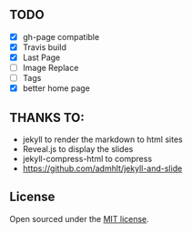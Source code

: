 ## TODO

* [x] gh-page compatible
* [x] Travis build
* [x] Last Page
* [ ] Image Replace
* [ ] Tags
* [x] better home page

## THANKS TO:

* jekyll to render the markdown to html sites
* Reveal.js to display the slides
* jekyll-compress-html to compress
* https://github.com/admhlt/jekyll-and-slide



## License

Open sourced under the [MIT license](LICENSE.md).
